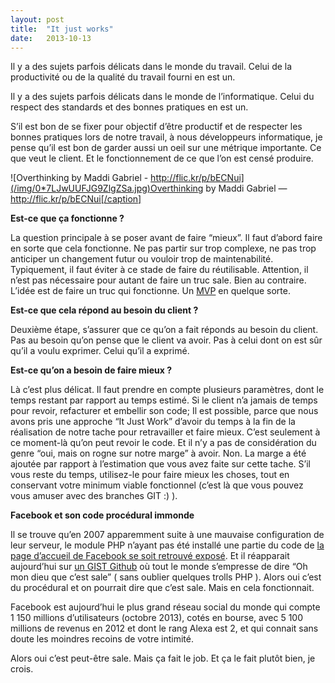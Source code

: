 ```yaml
---
layout:	post
title:	"It just works"
date:	2013-10-13
---
```


  Il y a des sujets parfois délicats dans le monde du travail. Celui de la productivité ou de la qualité du travail fourni en est un.

Il y a des sujets parfois délicats dans le monde de l’informatique. Celui du respect des standards et des bonnes pratiques en est un.

S’il est bon de se fixer pour objectif d’être productif et de respecter les bonnes pratiques lors de notre travail, à nous développeurs informatique, je pense qu’il est bon de garder aussi un oeil sur une métrique importante. Ce que veut le client. Et le fonctionnement de ce que l’on est censé produire.

![Overthinking by Maddi Gabriel - http://flic.kr/p/bECNui](/img/0*7LJwUUFJG9ZlgZSa.jpg)Overthinking by Maddi Gabriel — <http://flic.kr/p/bECNui[/caption]>

**Est-ce que ça fonctionne ?**

La question principale à se poser avant de faire “mieux”. Il faut d’abord faire en sorte que cela fonctionne. Ne pas partir sur trop complexe, ne pas trop anticiper un changement futur ou vouloir trop de maintenabilité. Typiquement, il faut éviter à ce stade de faire du réutilisable. Attention, il n’est pas nécessaire pour autant de faire un truc sale. Bien au contraire. L’idée est de faire un truc qui fonctionne. Un [MVP](http://en.wikipedia.org/wiki/Minimum_viable_product) en quelque sorte.

**Est-ce que cela répond au besoin du client ?**

Deuxième étape, s’assurer que ce qu’on a fait réponds au besoin du client. Pas au besoin qu’on pense que le client va avoir. Pas à celui dont on est sûr qu’il a voulu exprimer. Celui qu’il a exprimé.

**Est-ce qu’on a besoin de faire mieux ?**

Là c’est plus délicat. Il faut prendre en compte plusieurs paramètres, dont le temps restant par rapport au temps estimé. Si le client n’a jamais de temps pour revoir, refacturer et embellir son code; Il est possible, parce que nous avons pris une approche “It Just Work” d’avoir du temps à la fin de la réalisation de notre tache pour retravailler et faire mieux. C’est seulement à ce moment-là qu’on peut revoir le code. Et il n’y a pas de considération du genre “oui, mais on rogne sur notre marge” à avoir. Non. La marge a été ajoutée par rapport à l’estimation que vous avez faite sur cette tache. S’il vous reste du temps, utilisez-le pour faire mieux les choses, tout en conservant votre minimum viable fonctionnel (c’est là que vous pouvez vous amuser avec des branches GIT :) ).

**Facebook et son code procédural immonde**

Il se trouve qu’en 2007 apparemment suite à une mauvaise configuration de leur serveur, le module PHP n’ayant pas été installé une partie du code de [la page d’accueil de Facebook se soit retrouvé exposé](https://gist.github.com/nikcub/3833406). Et il réapparait aujourd’hui sur [un GIST Github](https://gist.github.com/nikcub/3833406) où tout le monde s’empresse de dire “Oh mon dieu que c’est sale” ( sans oublier quelques trolls PHP ). Alors oui c’est du procédural et on pourrait dire que c’est sale. Mais en cela fonctionnait.

Facebook est aujourd’hui le plus grand réseau social du monde qui compte 1 150 millions d’utilisateurs (octobre 2013), cotés en bourse, avec 5 100 millions de revenus en 2012 et dont le rang Alexa est 2, et qui connait sans doute les moindres recoins de votre intimité.

Alors oui c’est peut-être sale. Mais ça fait le job. Et ça le fait plutôt bien, je crois.

  
